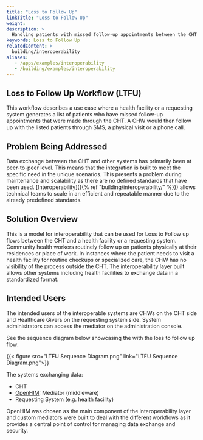 ```yaml
---
title: "Loss to Follow Up"
linkTitle: "Loss to Follow Up"
weight: 
description: >
  Handling patients with missed follow-up appointments between the CHT and other health systems
keywords: Loss to Follow Up 
relatedContent: >
  building/interoperability
aliases:
   - /apps/examples/interoperability
   - /building/examples/interoperability
---
```


## Loss to Follow Up Workflow (LTFU)

This workflow describes a use case where a health facility or a requesting system generates a list of patients who have missed follow-up appointments that were made through the CHT. A CHW would then follow up with the listed patients through SMS, a physical visit or a phone call.

## Problem Being Addressed

Data exchange between the CHT and other systems has primarily been at peer-to-peer level. This means that the integration is built to meet the specific need in the unique scenarios. This presents a problem during maintenance and scalability as there are no defined standards that have been used. [Interoperability]({{% ref "building/interoperability/" %}}) allows technical teams to scale in an efficient and repeatable manner due to the already predefined standards. 

## Solution Overview
This is a model for interoperability that can be used for Loss to Follow up flows between the CHT and a health facility or a requesting system. Community health workers routinely follow up on patients physically at their residences or place of work. In instances where the patient needs to visit a health facility for routine checkups or specialized care, the CHW has no visibility of the process outside the CHT. The interoperability layer built allows other systems including health facilities to exchange data in a standardized format.

## Intended Users 
The intended users of the interoperable systems are CHWs on the CHT side and Healthcare Givers on the requesting system side. System administrators can access the mediator on the administration console. 

See the sequence diagram below showcasing the with the loss to follow up flow:

{{< figure src="LTFU Sequence Diagram.png" link="LTFU Sequence Diagram.png">}}

The systems exchanging data:
- CHT
- [OpenHIM](http://openhim.org/): Mediator (middleware)
- Requesting System (e.g. health facility)

OpenHIM was chosen as the main component of the interoperability layer and custom mediators were built to deal with the different workflows as it provides a central point of control for managing data exchange and security.
